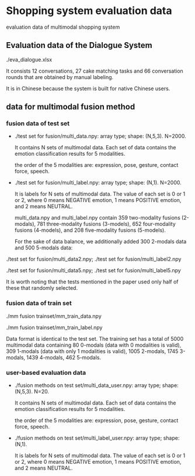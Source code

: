 # Shopping system evaluation data
evaluation data of multimodal shopping system

## Evaluation data of the Dialogue System
./eva_dialogue.xlsx

It consists 12 conversations, 27 cake matching tasks and 66 conversation rounds that are obtained by manual labeling. 

It is in Chinese because the system is built for native Chinese users.
## data for multimodal fusion method
### fusion data of test set
- ./test set for fusion/multi_data.npy: array type; shape: (N,5,3). N=2000.

  It contains N sets of multimodal data. Each set of data contains the emotion classification results for 5 modalities.
  
  the order of the 5 modalities are: expression, pose, gesture, contact force, speech.
- ./test set for fusion/multi_label.npy: array type; shape: (N,1). N=2000.
  
  It is labels for N sets of multimodal data. The value of each set is 0 or 1 or 2, where 0 means NEGATIVE emotion, 1 means POSITIVE emotion, and 2 means NEUTRAL.

  multi_data.npy and multi_label.npy contain 359 two-modality fusions (2-modals), 781 three-modality fusions (3-models), 652 four-modality fusions (4-models), and 208 five-modality fusions (5-models).

  For the sake of data balance, we additionally added 300 2-modals data and 500 5-modals data:
  
 ./test set for fusion/multi_data2.npy; ./test set for fusion/multi_label2.npy

./test set for fusion/multi_data5.npy; ./test set for fusion/multi_label5.npy

 It is worth noting that the tests mentioned in the paper used only half of these that randomly selected.

### fusion data of train set
./mm fusion trainset/mm_train_data.npy

./mm fusion trainset/mm_train_label.npy

Data format is identical to the test set. The training set has a total of 5000 multimodal data containing 80 0-modals (data with 0 modalities is valid), 309 1-modals (data with only 1 modalities is valid), 1005 2-modals, 1745 3-modals, 1439 4-modals, 462 5-modals. 
### user-based evaluation data 
- ./fusion methods on test set/multi_data_user.npy: array type; shape: (N,5,3). N=20.
  
  It contains N sets of multimodal data. Each set of data contains the emotion classification results for 5 modalities.
  
  the order of the 5 modalities are: expression, pose, gesture, contact force, speech.
- ./fusion methods on test set/multi_label_user.npy: array type; shape: (N,1).
  
  It is labels for N sets of multimodal data. The value of each set is 0 or 1 or 2, where 0 means NEGATIVE emotion, 1 means POSITIVE emotion, and 2 means NEUTRAL.
